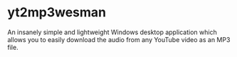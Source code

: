# yt2mp3wesman
An insanely simple and lightweight Windows desktop application which allows you to easily download the audio from any YouTube video as an MP3 file.
